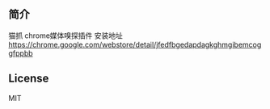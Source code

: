 ## 简介
猫抓 chrome媒体嗅探插件
安装地址
https://chrome.google.com/webstore/detail/jfedfbgedapdagkghmgibemcoggfppbb

## License
MIT